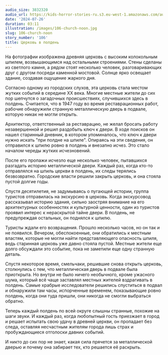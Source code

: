 ```yaml
---
audio_size: 3832320
audio_url: https://kids-horror-stories-ru.s3.eu-west-1.amazonaws.com/audio/106-church-noon.mp3
date: '2024-07-26'
duration: 03:11
illustration: /images/106-church-noon.jpg
slug: 106-church-noon
story_number: '106'
title: Церковь в полдень
---
```


На фотографии изображена древняя церковь с высоким колокольным шпилем, возвышающимся над остальными строениями. Стены сделаны из светлого камня, а рядом стоят несколько человек, разговаривающих друг с другом посреди каменной мостовой. Солнце ярко освещает здание, создавая ощущение жаркого дня.

Согласно одному из городских слухов, эта церковь стала местом жутких событий в середине XX века. Многие местные жители до сих пор шепчутся о загадочных происшествиях, случившихся здесь в полдень. Считается, что в 1947 году во время реставрационных работ, рабочие обнаружили странную металлическую дверь в подвале, которую никак не могли открыть.

Архитектор, ответственный за реставрацию, не желал бросать работу незавершенной и решил раздобыть ключ к двери. В ходе поисков он нашел старинный дневник, в котором упоминалось, что ключ к двери нужно искать "при полдне на шпиле". Опираясь на эти сведения, он отправился к шпилю ровно в полдень и внезапно исчез. Это стало началом череды жутких исчезновений.

После его пропажи исчезло еще несколько человек, пытавшихся разгадать историю металлической двери. Каждый раз, когда кто-то отправлялся на шпиль церкви в полдень, их следы терялись безвозвратно. Городские власти решили закрыть церковь, и она стояла пустой долгие годы.

Спустя десятилетия, не задумываясь о пугающей истории, группа туристов отправилась на экскурсию в церковь. Когда экскурсовод рассказывал историю здания, сильно заостряя внимание на его архитектурных особенностях и культурной ценности, один из туристов проявил интерес к нераскрытой тайне двери. В полдень, не предупреждая остальных, он поднялся к шпилю.

Туристы ждали его возвращения. Прошло несколько часов, но он так и не появился. Вечером, обеспокоенные, они обратились к местным властям, которые не могли найти представляющего опасность шпиля, ведь старинная церковь уже давно стояла пустой. Местные жители еще долго обсуждали это событие, пока не заметили еще одну странную деталь.

Спустя некоторое время, смельчаки, решившие снова открыть церковь, столкнулись с тем, что металлическая дверь в подвале была приоткрыта. Но внутри не было ничего необычного, кроме ужасного шума, который всё чаще заставлял местных жителей вздрагивать в полдень. Самые храбрые исследователи решились спуститься в подвал и обнаружили там часы, испорченные временем, показывающие ровно полдень, когда они туда пришли, они никогда не смогли выбраться обратно.

Теперь каждый полдень по всей округе слышны странные, похожие на шаги звуки. И каждый раз, когда любопытный гость приезжает в город и решает испытать свою удачу в древней церкви, он пропадает без следа, оставляя несчастным жителям города лишь страх и пробуждающиеся отголоски давних событий.

И никто до сих пор не знает, какая сила прячется за металлической дверью и почему она забирает тех, кто решается её раскрыть.